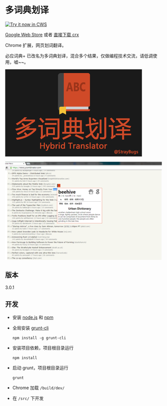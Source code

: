 多词典划译
==========

<a target="_blank" href="https://chrome.google.com/extensions/detail/cdonnmffkdaoajfknoeeecmchibpmkmg">![Try it now in CWS](https://raw.githubusercontent.com/Crimx/hybrid-translator/master/assets/images/tryitnow.png "Click here to install this sample from the Chrome Web Store")</a>

[Google Web Store](https://chrome.google.com/extensions/detail/cdonnmffkdaoajfknoeeecmchibpmkmg) 或者 [直接下载 crx](https://github.com/Crimx/hybrid-translator/releases/tag/3.0.0)

Chrome 扩展，网页划词翻译。

必应词典+ 已改名为多词典划译，混合多个结果，仅做编程技术交流，请低调使用，嘘~~。

![logo](./assets/web-store/small.png)

![screen-shot](./assets/web-store/screen-shot2.png)

版本
----

3.0.1

开发
----

- 安装 [node.js](http://nodejs.org/) 和 [npm](https://www.npmjs.org/)

- 全局安装 [grunt-cli](http://gruntjs.com/getting-started)

  ```
  npm install -g grunt-cli
  ```

- 安装项目依赖，项目根目录运行

  ```
  npm install
  ```

- 启动 grunt，项目根目录运行

  ```
  grunt
  ```

- Chrome 加载 `/build/dev/`

- 在 `/src/` 下开发
